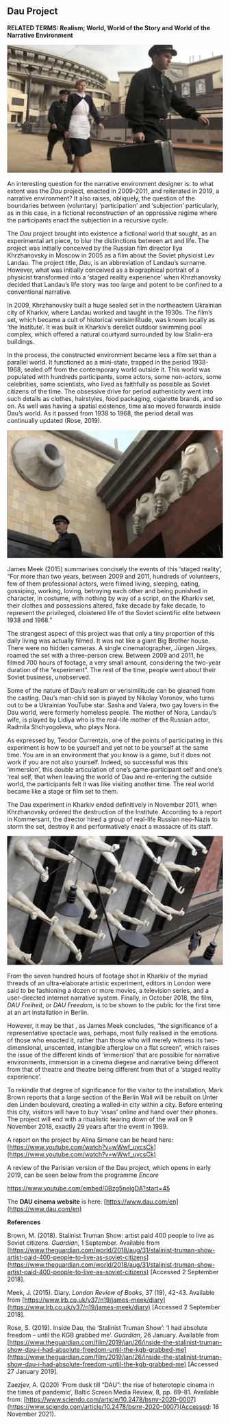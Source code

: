 ## Dau Project

**RELATED TERMS: Realism; World, World of the Story and World of the Narrative Environment**

![Dau1](Dau1.jpg)

An interesting question for the narrative environment designer is: to what extent was the _Dau_ project, enacted in 2009-2011, and reiterated in 2019, a narrative environment? It also raises, obliquely, the question of the boundaries between (voluntary) ‘participation’ and ‘subjection’ particularly, as in this case, in a fictional reconstruction of an oppressive regime where the participants enact the subjection in a recursive cycle.

The _Dau_ project brought into existence a fictional world that sought, as an experimental art piece, to blur the distinctions between art and life. The project was initially conceived by the Russian film director Ilya Khrzhanovsky in Moscow in 2005 as a film about the Soviet physicist Lev Landau. The project title, _Dau_, is an abbreviation of Landau’s surname. However, what was initially conceived as a biographical portrait of a physicist transformed into a ‘staged reality experience’ when Khrzhanovsky decided <span class="Apple-converted-space"></span> that Landau’s life story was too large and potent to be confined to a conventional narrative.

In 2009, Khrzhanovsky built a huge sealed set in the northeastern Ukrainian city of Kharkiv, where Landau worked and taught in the 1930s. The film’s set, which became a cult of historical verisimilitude, was known locally as ‘the Institute’. It was built in Kharkiv’s derelict outdoor swimming pool complex, which offered a natural courtyard surrounded by low Stalin-era buildings.

In the process, the constructed environment became less a film set than a parallel world. It functioned as a mini-state, trapped in the period 1938-1968, sealed off from the contemporary world outside it. This world was populated with hundreds participants, some actors, some non-actors, some celebrities, some scientists, who lived as faithfully as possible as Soviet citizens of the time. The obsessive drive for period authenticity went into such details as clothes, hairstyles, food packaging, cigarette brands, and so on. As well was having a spatial existence, time also moved forwards inside Dau’s world. As it passed from 1938 to 1968, the period detail was continually updated (Rose, 2019).<span class="Apple-converted-space"></span>

![Dau2](Dau2.png) 

James Meek (2015) summarises concisely the events of this ‘staged reality’, “For more than two years, between 2009 and 2011, hundreds of volunteers, few of them professional actors, were filmed living, sleeping, eating, gossiping, working, loving, betraying each other and being punished in character, in costume, with nothing by way of a script, on the Kharkiv set, their clothes and possessions altered, fake decade by fake decade, to represent the privileged, cloistered life of the Soviet scientific elite between 1938 and 1968.”

The strangest aspect of this project was that only a tiny proportion of this daily living was actually filmed. It was not like a giant Big Brother house. There were no hidden cameras. A single cinematographer, Jürgen Jürges, roamed the set with a three-person crew. Between 2009 and 2011, he filmed 700 hours of footage, a very small amount, considering the two-year duration of the “experiment”. The rest of the time, people went about their Soviet business, unobserved.

Some of the nature of Dau’s realism or verisimilitude can be gleaned from the casting. Dau’s man-child son is played by Nikolay Voronov, who turns out to be a Ukrainian YouTube star. Sasha and Valera, two gay lovers in the Dau world, were formerly homeless people. The mother of Nora, Landau’s wife, is played by Lidiya who is the real-life mother of the Russian actor, Radmila Shchyogoleva, who plays Nora.

As expressed by, Teodor Currentzis, one of the points of participating in this experiment is how to be yourself and yet not to be yourself at the same time. You are in an environment that you know is a game, but it does not work if you are not also yourself. Indeed, so successful was this ‘immersion’, this double articulation of one’s game-participant self and one’s ‘real self, that when leaving the world of Dau and re-entering the outside world, the participants felt it was like visiting another time. The real world became like a stage or film set to them.

The Dau experiment in Kharkiv ended definitively in November 2011, when Khrzhanovsky ordered the destruction of the Institute. According to a report in Kommersant, the director hired a group of real-life Russian neo-Nazis to storm the set, destroy it and performatively enact a massacre of its staff.

![Dau3](Dau3.png)

From the seven hundred hours of footage shot in Kharkiv of the myriad threads of an ultra-elaborate artistic experiment, editors in London were said to be fashioning a dozen or more movies, a television series, and a user-directed internet narrative system. Finally, in October 2018, the film, _DAU Freiheit_, or _DAU Freedom_, is to be shown to the public for the first time at an art installation in Berlin.

However, it may be that , as James Meek concludes, “the significance of a representative spectacle was, perhaps, most fully realised in the emotions of those who enacted it, rather than those who will merely witness its two-dimensional, unscented, intangible afterglow on a flat screen”, which raises the issue of the different kinds of ‘immersion’ that are possible for narrative environments, immersion in a cinema diegese and narrative being different from that of theatre and theatre being different from that of a ‘staged reality experience’.

To rekindle that degree of significance for the visitor to the installation, Mark Brown reports that a large section of the Berlin Wall will be rebuilt on Unter den Linden boulevard, creating a walled-in city within a city. Before entering this city, visitors will have to buy ‘visas’ online and hand over their phones. The project will end with a ritualistic tearing down of the wall on 9 November 2018, exactly 29 years after the event in 1989.

A report on the project by Alina Simone can be heard here: [https://www.youtube.com/watch?v=wWwf_uvcsCk](https://www.youtube.com/watch?v=wWwf_uvcsCk)

A review of the Parisian version of the Dau project, which opens in early 2019, can be seen below from the programme _Encore_

https://www.youtube.com/embed/0Bzg5nelgDA?start=45

The **DAU cinema website** is here: [https://www.dau.com/en](https://www.dau.com/en)

**References**

Brown, M. (2018). Stalinist Truman Show: artist paid 400 people to live as Soviet citizens. _Guardian_, 1 September. Available from [https://www.theguardian.com/world/2018/aug/31/stalinist-truman-show-artist-paid-400-people-to-live-as-soviet-citizens](https://www.theguardian.com/world/2018/aug/31/stalinist-truman-show-artist-paid-400-people-to-live-as-soviet-citizens) [Accessed 2 September 2018].

Meek, J. (2015). Diary. _London Review of Books_, 37 (19), 42-43\. Available from [https://www.lrb.co.uk/v37/n19/james-meek/diary](https://www.lrb.co.uk/v37/n19/james-meek/diary) [Accessed 2 September 2018].

Rose, S. (2019). Inside Dau, the ‘Stalinist Truman Show’: ‘I had absolute freedom – until the KGB grabbed me’. _Guardian_, 26 January. Available from [https://www.theguardian.com/film/2019/jan/26/inside-the-stalinist-truman-show-dau-i-had-absolute-freedom-until-the-kgb-grabbed-me](https://www.theguardian.com/film/2019/jan/26/inside-the-stalinist-truman-show-dau-i-had-absolute-freedom-until-the-kgb-grabbed-me) [Accessed 27 January 2019].

Zaezjev, A. (2020) ‘From dusk till “DAU”: the rise of heterotopic cinema in the times of pandemic’, Baltic Screen Media Review, 8, pp. 69–81. Available from: [https://www.sciendo.com/article/10.2478/bsmr-2020-0007](https://www.sciendo.com/article/10.2478/bsmr-2020-0007)(Accessed: 16 November 2021).

